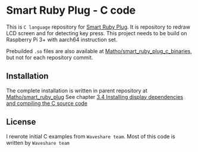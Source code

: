 # Smart Ruby Plug - C code

This is `C language` repository for [Smart Ruby Plug](https://github.com/Matho/smart_ruby_plug). It is repository to redraw LCD screen and for detecting key press.
This project needs to be build on Raspberry Pi 3+ with aarch64 instruction set. 

Prebuilded `.so` files are also available at [Matho/smart_ruby_plug_c_binaries](https://github.com/Matho/smart_ruby_plug_c_binaries), but not for each repository commit. 

## Installation
The complete installation is written in parent repository at [Matho/smart_ruby_plug](https://github.com/Matho/smart_ruby_plug) See chapter [3.4 Installing display dependencies and compiling the C source code](https://github.com/Matho/smart_ruby_plug#34-installing-display-dependencies-and-compiling-the-c-source-code)

## License
I rewrote initial C examples from `Waveshare team`. Most of this code is written by `Waveshare team`
